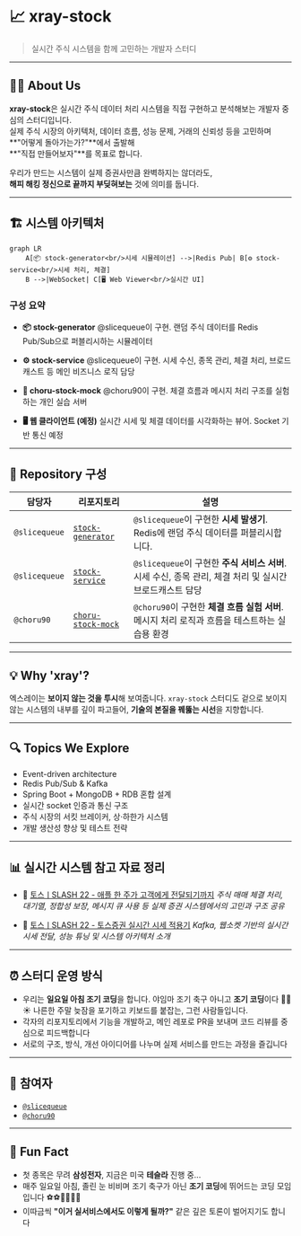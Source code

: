# 📈 xray-stock

> 실시간 주식 시스템을 함께 고민하는 개발자 스터디

---

## 🙋‍♂️ About Us

**xray-stock**은 실시간 주식 데이터 처리 시스템을 직접 구현하고 분석해보는 개발자 중심의 스터디입니다.  
실제 주식 시장의 아키텍처, 데이터 흐름, 성능 문제, 거래의 신뢰성 등을 고민하며 **"어떻게 돌아가는가?"**에서 출발해  
**"직접 만들어보자"**를 목표로 합니다.

우리가 만드는 시스템이 실제 증권사만큼 완벽하지는 않더라도,  
**해피 해킹 정신으로 끝까지 부딪혀보는** 것에 의미를 둡니다.

---

## 🏗 시스템 아키텍처

```mermaid
graph LR
    A[📦 stock-generator<br/>시세 시뮬레이션] -->|Redis Pub| B[⚙️ stock-service<br/>시세 처리, 체결]
    B -->|WebSocket| C[🖥️ Web Viewer<br/>실시간 UI]
````

### 구성 요약

* **📦 stock-generator**
  @slicequeue이 구현. 랜덤 주식 데이터를 Redis Pub/Sub으로 퍼블리시하는 시뮬레이터

* **⚙️ stock-service**
  @slicequeue이 구현. 시세 수신, 종목 관리, 체결 처리, 브로드캐스트 등 메인 비즈니스 로직 담당

* **🧪 choru-stock-mock**
  @choru90이 구현. 체결 흐름과 메시지 처리 구조를 실험하는 개인 실습 서버

* **🖥️ 웹 클라이언트 (예정)**
  실시간 시세 및 체결 데이터를 시각화하는 뷰어. Socket 기반 통신 예정

---

## 🧩 Repository 구성

| 담당자           | 리포지토리                                                                      | 설명                                                                    |
| ------------- | -------------------------------------------------------------------------- | --------------------------------------------------------------------- |
| `@slicequeue` | [`stock-generator`](https://github.com/xray-stock/xray-stock-generator-sq) | `@slicequeue`이 구현한 **시세 발생기**. Redis에 랜덤 주식 데이터를 퍼블리시합니다.             |
| `@slicequeue` | [`stock-service`](https://github.com/xray-stock/xray-stock-service-sq)     | `@slicequeue`이 구현한 **주식 서비스 서버**. 시세 수신, 종목 관리, 체결 처리 및 실시간 브로드캐스트 담당 |
| `@choru90`    | [`choru-stock-mock`](https://github.com/xray-stock/choru-stock-mock)       | `@choru90`이 구현한 **체결 흐름 실험 서버**. 메시지 처리 로직과 흐름을 테스트하는 실습용 환경          |

---

## 💡 Why 'xray'?

엑스레이는 **보이지 않는 것을 투시**해 보여줍니다.
`xray-stock` 스터디도 겉으로 보이지 않는 시스템의 내부를 깊이 파고들어, **기술의 본질을 꿰뚫는 시선**을 지향합니다.

---

## 🔍 Topics We Explore

* Event-driven architecture
* Redis Pub/Sub & Kafka
* Spring Boot + MongoDB + RDB 혼합 설계
* 실시간 socket 인증과 통신 구조
* 주식 시장의 서킷 브레이커, 상·하한가 시스템
* 개발 생산성 향상 및 테스트 전략

---

## 📊 실시간 시스템 참고 자료 정리

* 🎥 [토스ㅣSLASH 22 - 애플 한 주가 고객에게 전달되기까지](https://www.youtube.com/watch?v=46QkQJGMv4I)
  *주식 매매 체결 처리, 대기열, 정합성 보장, 메시지 큐 사용 등 실제 증권 시스템에서의 고민과 구조 공유*

* 🎥 [토스ㅣSLASH 22 - 토스증권 실시간 시세 적용기](https://www.youtube.com/watch?v=tldwm64CUTo)
  *Kafka, 웹소켓 기반의 실시간 시세 전달, 성능 튜닝 및 시스템 아키텍처 소개*

---

## ⏰ 스터디 운영 방식

* 우리는 **일요일 아침 조기 코딩**을 합니다.
  야임마 조기 축구 아니고 **조기 코딩**이다 🧑‍💻☀️
  나른한 주말 늦잠을 포기하고 키보드를 붙잡는, 그런 사람들입니다.
* 각자의 리포지토리에서 기능을 개발하고, 메인 레포로 PR을 보내며 코드 리뷰를 중심으로 피드백합니다
* 서로의 구조, 방식, 개선 아이디어를 나누며 실제 서비스를 만드는 과정을 즐깁니다

---

## 👥 참여자

* [`@slicequeue`](https://github.com/slicequeue)
* [`@choru90`](https://github.com/choru90)

---

## 🍿 Fun Fact

* 첫 종목은 무려 **삼성전자**, 지금은 미국 **테슬라** 진행 중...
* 매주 일요일 아침, 졸린 눈 비비며 조기 축구가 아닌 **조기 코딩**에 뛰어드는 코딩 모임입니다 ⚽⚽🧑‍💻🧑‍💻
* 이따금씩 **"이거 실서비스에서도 이렇게 될까?"** 같은 깊은 토론이 벌어지기도 합니다

